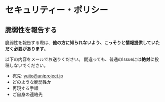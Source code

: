 # セキュリティー・ポリシー

## 脆弱性を報告する

脆弱性を報告する際は、**他の方に知られないよう、こっそりと情報提供していただく必要があります**。

以下の内容をメールでお送りください。
間違っても、普通のIssueには**絶対に**投稿しないでください。

- 宛先: <yuito@uniproject.jp>
- どのような脆弱性か
- 再現する手順
- ご自身の連絡先
